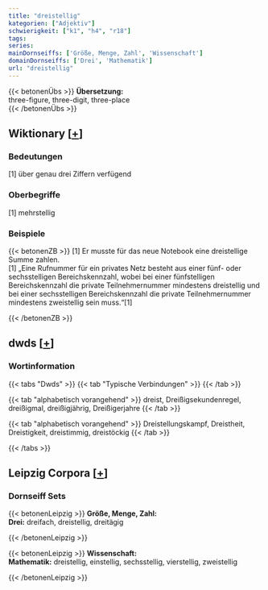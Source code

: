 ```yaml
---
title: "dreistellig"
kategorien: ["Adjektiv"]
schwierigkeit: ["k1", "h4", "r18"]
tags:
series:
mainDornseiffs: ['Größe, Menge, Zahl', 'Wissenschaft']
domainDornseiffs: ['Drei', 'Mathematik']
url: "dreistellig"
---
```


{{< betonenÜbs >}}
**Übersetzung:**  
three-figure, three-digit, three-place  
{{< /betonenÜbs >}}

## Wiktionary [[+](https://de.wiktionary.org/wiki/dreistellig)]

### Bedeutungen
[1] über genau drei Ziffern verfügend  

### Oberbegriffe
[1] mehrstellig  

### Beispiele
{{< betonenZB >}}
[1] Er musste für das neue Notebook eine dreistellige Summe zahlen.  
[1] „Eine Rufnummer für ein privates Netz besteht aus einer fünf- oder sechsstelligen Bereichskennzahl, wobei bei einer fünfstelligen Bereichskennzahl die private Teilnehmernummer mindestens dreistellig und bei einer sechsstelligen Bereichskennzahl die private Teilnehmernummer mindestens zweistellig sein muss.“[1]  

{{< /betonenZB >}}


## dwds [[+](https://www.dwds.de/wb/dreistellig)]

### Wortinformation
{{< tabs "Dwds" >}}
{{< tab "Typische Verbindungen" >}}
{{< /tab >}}

{{< tab "alphabetisch vorangehend" >}}
dreist, Dreißigsekundenregel, dreißigmal, dreißigjährig, Dreißigerjahre
{{< /tab >}}

{{< tab "alphabetisch vorangehend" >}}
Dreistellungskampf, Dreistheit, Dreistigkeit, dreistimmig, dreistöckig
{{< /tab >}}

{{< /tabs >}}

## Leipzig Corpora [[+](https://corpora.uni-leipzig.de/en/res?word=dreistellig&corpusId=deu_newscrawl-public_2018)]

### Dornseiff Sets
{{< betonenLeipzig >}}
**Größe, Menge, Zahl:**  
**Drei:** dreifach, dreistellig, dreitägig  

{{< /betonenLeipzig >}}


{{< betonenLeipzig >}}
**Wissenschaft:**  
**Mathematik:** dreistellig, einstellig, sechsstellig, vierstellig, zweistellig  

{{< /betonenLeipzig >}}
